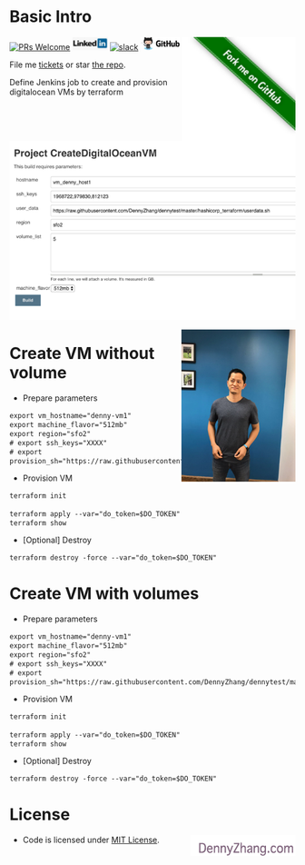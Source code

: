 # Basic Intro
<a href="https://github.com/DennyZhang?tab=followers"><img align="right" width="200" height="183" src="https://raw.githubusercontent.com/USDevOps/mywechat-slack-group/master/images/fork_github.png" /></a>

[![PRs Welcome](https://img.shields.io/badge/PRs-welcome-brightgreen.svg)](http://makeapullrequest.com) [![LinkedIn](https://raw.githubusercontent.com/USDevOps/mywechat-slack-group/master/images/linkedin.png)](https://www.linkedin.com/in/dennyzhang001) <a href="https://www.dennyzhang.com/slack" target="_blank" rel="nofollow"><img src="http://slack.dennyzhang.com/badge.svg" alt="slack"/></a> [![Github](https://raw.githubusercontent.com/USDevOps/mywechat-slack-group/master/images/github.png)](https://github.com/DennyZhang)

File me [tickets](https://github.com/DennyZhang/popular-github-template/issues) or star [the repo](https://github.com/DennyZhang/popular-github-template).

Define Jenkins job to create and provision digitalocean VMs by terraform

![CreateDigitalOceanVM_job.png](https://raw.githubusercontent.com/dennyzhang/terraform_jenkins_digitalocean/master/CreateDigitalOceanVM_job.png)

<a href="https://www.dennyzhang.com"><img align="right" width="201" height="268" src="https://raw.githubusercontent.com/USDevOps/mywechat-slack-group/master/images/denny_201706.png"></a>

# Create VM without volume
- Prepare parameters
```
export vm_hostname="denny-vm1"
export machine_flavor="512mb"
export region="sfo2"
# export ssh_keys="XXXX"
# export provision_sh="https://raw.githubusercontent.com/DennyZhang/dennytest/master/hashicorp_terraform/userdata.sh"
```

- Provision VM
```
terraform init

terraform apply --var="do_token=$DO_TOKEN"
terraform show
```

- [Optional] Destroy
```
terraform destroy -force --var="do_token=$DO_TOKEN"
```

# Create VM with volumes
- Prepare parameters
```
export vm_hostname="denny-vm1"
export machine_flavor="512mb"
export region="sfo2"
# export ssh_keys="XXXX"
# export provision_sh="https://raw.githubusercontent.com/DennyZhang/dennytest/master/hashicorp_terraform/userdata.sh"
```

- Provision VM
```
terraform init

terraform apply --var="do_token=$DO_TOKEN"
terraform show
```

- [Optional] Destroy
```
terraform destroy -force --var="do_token=$DO_TOKEN"
```

# License
- Code is licensed under [MIT License](https://www.dennyzhang.com/wp-content/mit_license.txt).
<a href="https://www.dennyzhang.com"><img align="right" width="185" height="37" src="https://raw.githubusercontent.com/USDevOps/mywechat-slack-group/master/images/dns_small.png"></a>
